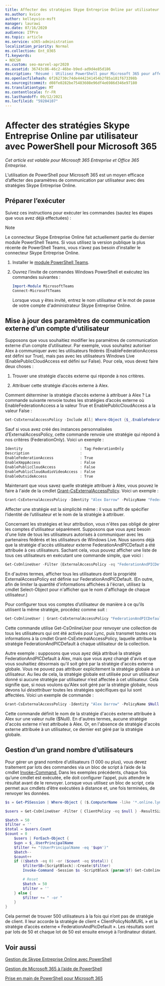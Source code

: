 ```yaml
---
title: Affecter des stratégies Skype Entreprise Online par utilisateur avec PowerShell pour Microsoft 365
ms.author: kvice
author: kelleyvice-msft
manager: laurawi
ms.date: 07/16/2020
audience: ITPro
ms.topic: article
ms.service: o365-administration
localization_priority: Normal
ms.collection: Ent_O365
f1.keywords:
- NOCSH
ms.custom: seo-marvel-apr2020
ms.assetid: 36743c86-46c2-46be-b9ed-ad9d4e85d186
description: 'Résumé : Utilisez PowerShell pour Microsoft 365 pour affecter des paramètres de communication par utilisateur avec Skype Entreprise online.'
ms.openlocfilehash: 6f262730c74de4442341454b2f85a181f673398b
ms.sourcegitcommit: d08fe0282be75483608e96df4e6986d346e97180
ms.translationtype: MT
ms.contentlocale: fr-FR
ms.lasthandoff: 09/12/2021
ms.locfileid: "59204107"
---
```

# <a name="assign-per-user-skype-for-business-online-policies-with-powershell-for-microsoft-365"></a>Affecter des stratégies Skype Entreprise Online par utilisateur avec PowerShell pour Microsoft 365

*Cet article est valable pour Microsoft 365 Entreprise et Office 365 Entreprise.*

L’utilisation de PowerShell pour Microsoft 365 est un moyen efficace d’affecter des paramètres de communication par utilisateur avec des stratégies Skype Entreprise Online.
  
## <a name="prepare-to-run-the-powershell-commands"></a>Préparer l’exécuter

Suivez ces instructions pour exécuter les commandes (sautez les étapes que vous avez déjà effectuées) :
  
  > [!Note]
   > Le connecteur Skype Entreprise Online fait actuellement partie du dernier module PowerShell Teams. Si vous utilisez la version publique la plus récente de PowerShell Teams, vous n’avez pas besoin d’installer le connecteur Skype Entreprise Online.

1. Installer le [module PowerShell Teams](/microsoftteams/teams-powershell-install).
    
2. Ouvrez l’invite de commandes Windows PowerShell et exécutez les commandes suivantes : 
    
   ```powershell
   Import-Module MicrosoftTeams
   Connect-MicrosoftTeams
   ```

   Lorsque vous y êtes invité, entrez le nom utilisateur et le mot de passe de votre compte d'administrateur Skype Entreprise Online.
    
## <a name="updating-external-communication-settings-for-a-user-account"></a>Mise à jour des paramètres de communication externe d’un compte d’utilisateur

Supposons que vous souhaitiez modifier les paramètres de communication externe d’un compte d’utilisateur. Par exemple, vous souhaitez autoriser Alex à communiquer avec les utilisateurs fédérés (EnableFederationAccess est défini sur True), mais pas avec les utilisateurs Windows Live (EnablePublicCloudAccess est défini sur False). Pour cela, vous devez faire deux choses :
  
1. Trouver une stratégie d’accès externe qui réponde à nos critères.
    
2. Attribuer cette stratégie d’accès externe à Alex.
    
Comment déterminer la stratégie d’accès externe à attribuer à Alex ? La commande suivante renvoie toutes les stratégies d’accès externe où EnableFederationAccess a la valeur True et EnablePublicCloudAccess a la valeur False :
  
```powershell
Get-CsExternalAccessPolicy -Include All| Where-Object {$_.EnableFederationAccess -eq $True -and $_.EnablePublicCloudAccess -eq $False}
```

Sauf si vous avez créé des instances personnalisées d’ExternalAccessPolicy, cette commande renvoie une stratégie qui répond à nos critères (FederationOnly). Voici un exemple :
  
```powershell
Identity                          : Tag:FederationOnly
Description                       :
EnableFederationAccess            : True
EnableXmppAccess                  : False
EnablePublicCloudAccess           : False
EnablePublicCloudAudioVideoAccess : False
EnableOutsideAccess               : True
```

Maintenant que vous savez quelle stratégie attribuer à Alex, vous pouvez le faire à l'aide de la cmdlet [Grant-CsExternalAccessPolicy](/powershell/module/skype/Get-CsExternalAccessPolicy). Voici un exemple :
  
```powershell
Grant-CsExternalAccessPolicy -Identity "Alex Darrow" -PolicyName "FederationOnly"
```

Affecter une stratégie est la simplicité même : il vous suffit de spécifier l’identité de l’utilisateur et le nom de la stratégie à attribuer. 
  
Concernant les stratégies et leur attribution, vous n'êtes pas obligé de gérer les comptes d'utilisateur séparément. Supposons que vous ayez besoin d'une liste de tous les utilisateurs autorisés à communiquer avec les partenaires fédérés et les utilisateurs de Windows Live. Nous savons déjà que la stratégie d'accès utilisateur externe FederationAndPICDefault a été attribuée à ces utilisateurs. Sachant cela, vous pouvez afficher une liste de tous ces utilisateurs en exécutant une commande simple, que voici :
  
```powershell
Get-CsOnlineUser -Filter {ExternalAccessPolicy -eq "FederationAndPICDefault"} | Select-Object DisplayName
```

En d'autres termes, afficher tous les utilisateurs dont la propriété ExternalAccessPolicy est définie sur FederationAndPICDefault. (En outre, afin de limiter la quantité d'informations affichées à l'écran, utilisez la cmdlet Select-Object pour n'afficher que le nom d'affichage de chaque utilisateur.) 
  
Pour configurer tous vos comptes d’utilisateur de manière à ce qu’ils utilisent la même stratégie, procédez comme suit :
  
```powershell
Get-CsOnlineUser | Grant-CsExternalAccessPolicy "FederationAndPICDefault"
```

Cette commande utilise Get-CsOnlineUser pour renvoyer une collection de tous les utilisateurs qui ont été activés pour Lync, puis transmet toutes ces informations à la cmdlet Grant-CsExternalAccessPolicy, laquelle attribue la stratégie FederationAndPICDefault à chaque utilisateur de la collection.
  
Autre exemple : supposons que vous ayez déjà attribué la stratégie FederationAndPICDefault à Alex, mais que vous ayez changé d'avis et que vous souhaitiez désormais qu'il soit géré par la stratégie d'accès externe globale. Vous ne pouvez pas attribuer explicitement la stratégie globale à un utilisateur. Au lieu de cela, la stratégie globale est utilisée pour un utilisateur donné si aucune stratégie par utilisateur n’est affectée à cet utilisateur. Cela signifie que, si nous voulons qu'Alex soit géré par la stratégie globale, nous devons lui  *désattribuer*  toutes les stratégies spécifiques qui lui sont affectées. Voici un exemple de commande :
  
```powershell
Grant-CsExternalAccessPolicy -Identity "Alex Darrow" -PolicyName $Null
```

Cette commande définit le nom de la stratégie d'accès externe attribuée à Alex sur une valeur nulle ($Null). En d'autres termes, aucune stratégie d'accès externe n'est attribuée à Alex. Or, en l'absence de stratégie d'accès externe attribuée à un utilisateur, ce dernier est géré par la stratégie globale.

## <a name="managing-large-numbers-of-users"></a>Gestion d’un grand nombre d’utilisateurs

Pour gérer un grand nombre d’utilisateurs (1 000 ou plus), vous devez traitement par lots des commandes via un bloc de script à l’aide de la cmdlet [Invoke-Command.](/powershell/module/microsoft.powershell.core/invoke-command)  Dans les exemples précédents, chaque fois qu’une cmdlet est exécutée, elle doit configurer l’appel, puis attendre le résultat avant de le renvoyer.  Lorsque vous utilisez un bloc de script, cela permet aux cmdlets d’être exécutées à distance et, une fois terminées, de renvoyer les données.

```powershell
$s = Get-PSSession | Where-Object { ($.ComputerName -like '*.online.lync.com' -or $.Computername -eq 'api.interfaces.records.teams.microsoft.com') -and $.State -eq 'Opened' -and $.Availability -eq 'Available' }

$users = Get-CsOnlineUser -Filter { ClientPolicy -eq $null } -ResultSize 500

$batch = 50
$filter = ''
$total = $users.Count
$count = 0
    $users | ForEach-Object {
    $upn = $_.UserPrincipalName
    $filter += "(UserPrincipalName -eq '$upn')"
    $batch--
    $count++
    if (($batch -eq 0) -or ($count -eq $total)) {
        $filterSB=[ScriptBlock]::Create($filter)
        Invoke-Command -Session $s -ScriptBlock {param($f) Get-CsOnlineUser -filter $f | Grant-CsClientPolicy -PolicyName "ClientPolicyNoIMURL" -Passthru | Grant-CsExternalAccessPolicy -PolicyName "FederationAndPICDefault"} -ArgumentList $filterSB

        # Reset
        $batch = 50
        $filter = ''
    } else {
        $filter += " -or "
    }
}
```

Cela permet de trouver 500 utilisateurs à la fois qui n’ont pas de stratégie de client. Il leur accorde la stratégie de client « ClientPolicyNoIMURL » et la stratégie d’accès externe « FederationAndPicDefault ». Les résultats sont par lots de 50 et chaque lot de 50 est ensuite envoyé à l’ordinateur distant.
  
## <a name="see-also"></a>Voir aussi

[Gestion de Skype Entreprise Online avec PowerShell](manage-skype-for-business-online-with-microsoft-365-powershell.md)
  
[Gestion de Microsoft 365 à l’aide de PowerShell](manage-microsoft-365-with-microsoft-365-powershell.md)
  
[Prise en main de PowerShell pour Microsoft 365](getting-started-with-microsoft-365-powershell.md)
